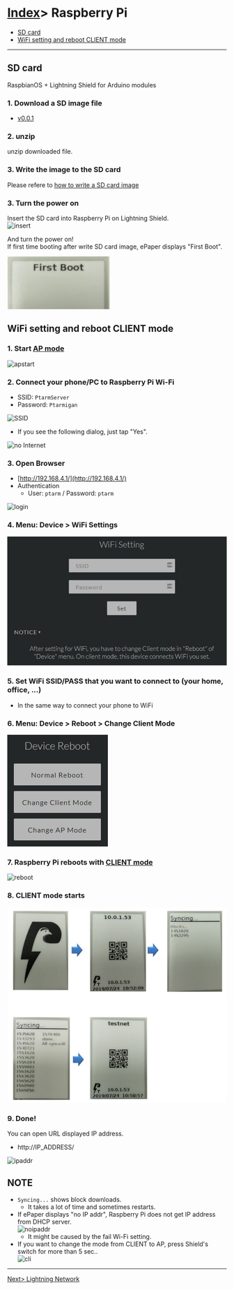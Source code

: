 # [Index](index.html)> Raspberry Pi

* [SD card](#sd-card)
* [WiFi setting and reboot CLIENT mode](#wifi-setting-and-reboot-client-mode)

----

## SD card

RaspbianOS + Lightning Shield for Arduino modules

### 1. Download a SD image file

* [v0.0.1](https://github.com/nayutaco/lns_arduino_library/releases/tag/v0.0.1)

### 2. unzip

unzip downloaded file.

### 3. Write the image to the SD card

Please refere to [how to write a SD card image](https://www.raspberrypi.org/documentation/installation/installing-images/README.md)

### 3. Turn the power on

Insert the SD card into Raspberry Pi on Lightning Shield.  
![insert](images/insert_sd.jpg)

And turn the power on!  
If first time booting after write SD card image, ePaper displays "First Boot".

![first boot](images/firstboot.jpg)

## WiFi setting and reboot CLIENT mode

### 1. Start [AP mode](setup_faq.md#ap-mode)

![apstart](images/wifi_00.jpg)

### 2. Connect your phone/PC to Raspberry Pi Wi-Fi

* SSID: `PtarmServer`
* Password: `Ptarmigan`

![SSID](images/android_ssid.jpg)


* If you see the following dialog, just tap "Yes".

![no Internet](images/android_nointernet.jpg)

### 3. Open Browser

* [http://192.168.4.1/](http://192.168.4.1/)
* Authentication
  * User: `ptarm` / Password: `ptarm`

![login](images/web_login.jpg)

### 4. **Menu: Device > WiFi Settings**  

![ssid](images/wifi_01.jpg)

### 5. Set WiFi SSID/PASS that you want to connect to (your home, office, ...)

* In the same way to connect your phone to WiFi

### 6. **Menu: Device > Reboot > Change Client Mode**  

![cli](images/wifi_02.jpg)

### 7. Raspberry Pi reboots with [CLIENT mode](setup_faq.md#client-mode)

![reboot](images/wifi_03.jpg)

### 8. CLIENT mode starts  

![cli](images/wifi_04.jpg)

### 9. Done!

You can open URL displayed IP address.

* http://IP_ADDRESS/

![ipaddr](images/ipaddr.jpg)

## NOTE

* `Syncing...` shows block downloads.
  * It takes a lot of time and sometimes restarts.
* If ePaper displays "no IP addr", Raspberry Pi does not get IP address from DHCP server.  
  ![noipaddr](images/noipaddr.jpg)
  * It might be caused by the fail Wi-Fi setting.  
* If you want to change the mode from CLIENT to AP, press Shield's switch for more than 5 sec..  
  ![cli](images/emer_01.jpg)

----

[Next> Lightning Network](setup_ln.md)
